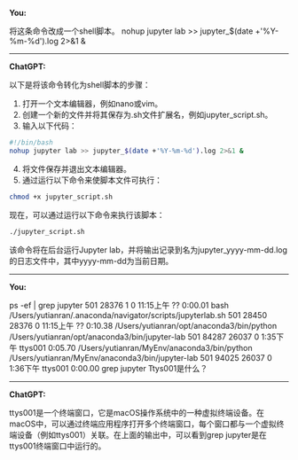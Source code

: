 **You:**

将这条命令改成一个shell脚本。 nohup jupyter lab >> jupyter\_$(date +'%Y-%m-%d').log 2>&1 &

* * *

**ChatGPT:**

以下是将该命令转化为shell脚本的步骤：

1.  打开一个文本编辑器，例如nano或vim。
2.  创建一个新的文件并将其保存为.sh文件扩展名，例如jupyter\_script.sh。
3.  输入以下代码：

```bash
#!/bin/bash
nohup jupyter lab >> jupyter_$(date +'%Y-%m-%d').log 2>&1 &
```

4.  将文件保存并退出文本编辑器。
5.  通过运行以下命令来使脚本文件可执行：

```bash
chmod +x jupyter_script.sh
```

现在，可以通过运行以下命令来执行该脚本：

```bash
./jupyter_script.sh
```

该命令将在后台运行Jupyter lab，并将输出记录到名为jupyter\_yyyy-mm-dd.log的日志文件中，其中yyyy-mm-dd为当前日期。

* * *

**You:**

ps -ef | grep jupyter 501 28376 1 0 11:15上午 ?? 0:00.01 bash /Users/yutianran/.anaconda/navigator/scripts/jupyterlab.sh 501 28450 28376 0 11:15上午 ?? 0:10.38 /Users/yutianran/opt/anaconda3/bin/python /Users/yutianran/opt/anaconda3/bin/jupyter-lab 501 84287 26037 0 1:35下午 ttys001 0:05.70 /Users/yutianran/MyEnv/anaconda3/bin/python /Users/yutianran/MyEnv/anaconda3/bin/jupyter-lab 501 94025 26037 0 1:36下午 ttys001 0:00.00 grep jupyter Ttys001是什么？

* * *

**ChatGPT:**

ttys001是一个终端窗口，它是macOS操作系统中的一种虚拟终端设备。在macOS中，可以通过终端应用程序打开多个终端窗口，每个窗口都与一个虚拟终端设备（例如ttys001）关联。在上面的输出中，可以看到grep jupyter是在ttys001终端窗口中运行的。